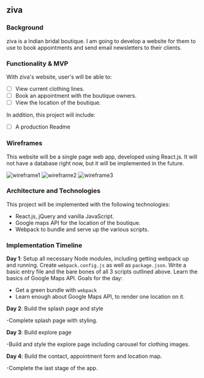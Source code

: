 ## ziva

### Background

ziva is a Indian bridal boutique. I am going to develop a website for them to use to book appointments and send email newsletters to their clients.

### Functionality & MVP  

With ziva's website, user's will be able to:

- [ ] View current clothing lines.
- [ ] Book an appointment with the boutique owners.
- [ ] View the location of the boutique.

In addition, this project will include:

- [ ] A production Readme

### Wireframes

This website will be a single page web app, developed using React.js. It will not have a database right now, but it will be implemented in the future.

![wireframe1](https://github.com/dtailor90/ziva/blob/master/docs/wireframes/New%20Mockup%202.png)
![wireframe2](https://github.com/dtailor90/ziva/blob/master/docs/wireframes/New%20Mockup%203.png)
![wireframe3](https://github.com/dtailor90/ziva/blob/master/docs/wireframes/New%20Mockup%204.png)

### Architecture and Technologies

This project will be implemented with the following technologies:

- React.js, jQuery and vanilla JavaScript.
- Google maps API for the location of the boutique.
- Webpack to bundle and serve up the various scripts.

### Implementation Timeline

**Day 1**: Setup all necessary Node modules, including getting webpack up and running.  Create `webpack.config.js` as well as `package.json`.  Write a basic entry file and the bare bones of all 3 scripts outlined above.  Learn the basics of Google Maps API.  Goals for the day:

- Get a green bundle with `webpack`
- Learn enough about Google Maps API, to render one location on it.

**Day 2**:  Build the splash page and style

-Complete splash page with styling.

**Day 3**: Build explore page

-Build and style the explore page including carousel for clothing images.


**Day 4**: Build the contact, appointment form and location map.

-Complete the last stage of the app.
